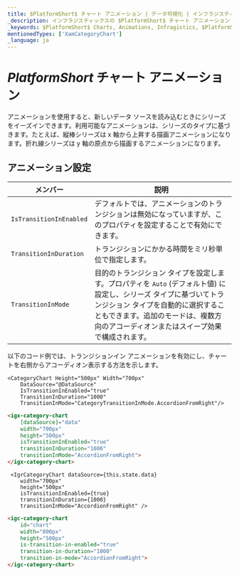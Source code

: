 ```yaml
---
title: $PlatformShort$ チャート アニメーション | データ可視化 | インフラジスティックス
_description: インフラジスティックスの $PlatformShort$ チャート アニメーション
_keywords: $PlatformShort$ Charts, Animations, Infragistics, $PlatformShort$ チャート, アニメーション, インフラジスティックス
mentionedTypes: ['XamCategoryChart']
_language: ja
---
```


# $PlatformShort$ チャート アニメーション

アニメーションを使用すると、新しいデータ ソースを読み込むときにシリーズをイーズインできます。利用可能なアニメーションは、シリーズのタイプに基づきます。たとえば、縦棒シリーズは  x 軸から上昇する描画アニメーションになります。折れ線シリーズは y 軸の原点から描画するアニメーションになります。

<code-view style="height: 500px"
           data-demos-base-url="{environment:dvDemosBaseUrl}"
           iframe-src="{environment:dvDemosBaseUrl}/charts/category-chart-line-chart-with-animations"
           alt="$PlatformShort$ 構成オプションの例"
           github-src="charts/category-chart/line-chart-with-animations">
</code-view>

<div class="divider--half"></div>

## アニメーション設定

| メンバー | 説明 |
| ------------------|---------------------|
|`IsTransitionInEnabled`| デフォルトでは、アニメーションのトランジションは無効になっていますが、このプロパティを設定することで有効にできます。|
| `TransitionInDuration` | トランジションにかかる時間をミリ秒単位で指定します。|
|`TransitionInMode` | 目的のトランジション タイプを設定します。プロパティを `Auto` (デフォルト値) に設定し、シリーズ タイプに基づいてトランジション タイプを自動的に選択することもできます。追加のモードは、複数方向のアコーディオンまたはスイープ効果で構成されます。|

以下のコード例では、トランジションイン アニメーションを有効にし、チャートを右側からアコーディオン表示する方法を示します。

```razor
<CategoryChart Height="500px" Width="700px"
    DataSource="@DataSource"
    IsTransitionInEnabled="true"
    TransitionInDuration="1000"
    TransitionInMode="CategoryTransitionInMode.AccordionFromRight"/>
```

```html
<igx-category-chart
    [dataSource]="data"
    width="700px"
    height="500px"
    isTransitionInEnabled="true"
    transitionInDuration="1000"
    transitionInMode="AccordionFromRight">
</igx-category-chart>
```

```tsx
 <IgrCategoryChart dataSource={this.state.data}
    width="700px"
    height="500px"
    isTransitionInEnabled={true}
    transitionInDuration={1000}
    transitionInMode="AccordionFromRight" />
```
```html
<igc-category-chart
    id="chart"
    width="800px"
    height="500px"
    is-transition-in-enabled="true"
    transition-in-duration="1000"
    transition-in-mode="AccordionFromRight">
</igc-category-chart>
```